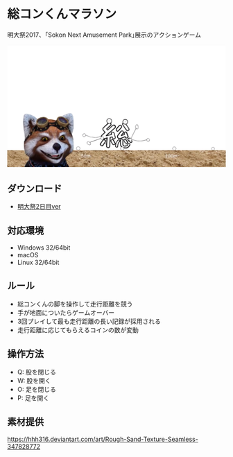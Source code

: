 # 総コンくんマラソン
明大祭2017、｢Sokon Next Amusement Park｣展示のアクションゲーム

![Playing Image](playing.png)

## ダウンロード

- [明大祭2日目ver](https://github.com/TokiwaTools/sokon_sokonkun-qwop/releases/tag/1.0)

## 対応環境

- Windows 32/64bit
- macOS
- Linux 32/64bit

## ルール
- 総コンくんの脚を操作して走行距離を競う
- 手が地面についたらゲームオーバー
- 3回プレイして最も走行距離の長い記録が採用される
- 走行距離に応じてもらえるコインの数が変動

## 操作方法
- Q: 股を閉じる
- W: 股を開く
- O: 足を閉じる
- P: 足を開く

## 素材提供
https://hhh316.deviantart.com/art/Rough-Sand-Texture-Seamless-347828772
